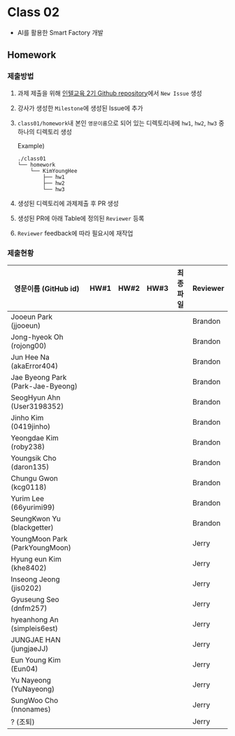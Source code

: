 # Class 02

* AI를 활용한 Smart Factory 개발

## Homework

### 제출방법

1. 과제 제출을 위해 [인텔교육 2기 Github repository](https://github.com/kccistc/intel-02.git)에서 `New Issue` 생성

2. 강사가 생성한 `Milestone`에 생성된 Issue에 추가 

3. `class01/homework`내 본인 `영문이름`으로 되어 있는 디렉토리내에 `hw1`, `hw2`, `hw3` 중 하나의 디렉토리 생성

    Example)
    ```
    ./class01
    └── homework
        └── KimYoungHee
            ├── hw1
            ├── hw2
            └── hw3
    ```

4. 생성된 디렉토리에 과제제출 후 PR 생성

5. 생성된 PR에 아래 Table에 정의된 `Reviewer` 등록

6. `Reviewer` feedback에 따라 필요시에 재작업

### 제출현황

| 영문이름 (GitHub id)           | HW#1 | HW#2 | HW#3 | 최종 파일 | Reviewer |
|------------------------|------|------|------|----------|----------|
| Jooeun Park (jjooeun) |  |  |  |  | Brandon |
| Jong-hyeok Oh (rojong00) |  |  |  |  | Brandon |
| Jun Hee Na (akaError404) |  |  |  |  | Brandon |
| Jae Byeong Park (Park-Jae-Byeong) |  |  |  |  | Brandon |
| SeogHyun Ahn (User3198352) |  |  |  |  | Brandon |
| Jinho Kim (0419jinho) |  |  |  |  | Brandon |
| Yeongdae Kim (roby238) |  |  |  |  | Brandon |
| Youngsik Cho (daron135) |  |  |  |  | Brandon |
| Chungu Gwon (kcg0118) |  |  |  |  | Brandon |
| Yurim Lee (66yurimi99) |  |  |  |  | Brandon |
| SeungKwon Yu (blackgetter) |  |  |  |  | Brandon |
| YoungMoon Park (ParkYoungMoon) |  |  |  |  | Jerry |
| Hyung eun Kim (khe8402) |  |  |  |  | Jerry |
| Inseong Jeong (jis0202) |  |  |  |  | Jerry |
| Gyuseung Seo (dnfm257) |  |  |  |  | Jerry |
| hyeanhong An (simpleis6est) |  |  |  |  | Jerry |
| JUNGJAE HAN (jungjaeJJ) |  |  |  |  | Jerry |
| Eun Young Kim (Eun04) |  |  |  |  | Jerry |
| Yu Nayeong (YuNayeong) |  |  |  |  | Jerry |
| SungWoo Cho (nnonames) |  |  |  |  | Jerry |
| ? (조퇴)  |  |  |  |  | Jerry |
